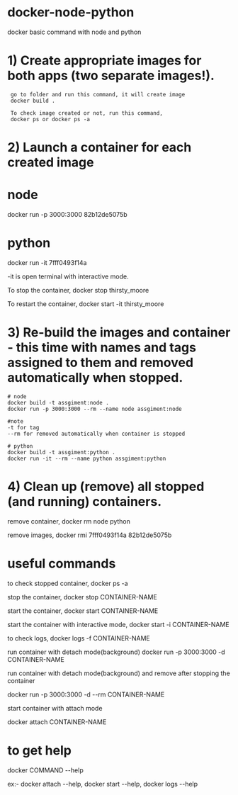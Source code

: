 # docker-node-python
docker basic command with node and python

# 1) Create appropriate images for both apps (two separate images!).
     go to folder and run this command, it will create image
     docker build .
     
     To check image created or not, run this command,
     docker ps or docker ps -a
     
# 2) Launch a container for each created image
   # node
   docker run -p 3000:3000 82b12de5075b
   # python
   docker run -it 7fff0493f14a
   
   -it is open terminal with interactive mode.

   To stop the container,
   docker stop thirsty_moore
   
   To restart the container, 
   docker start -it thirsty_moore

# 3) Re-build the images and container - this time with names and tags assigned to them and removed automatically when stopped.

    # node
    docker build -t assgiment:node .
    docker run -p 3000:3000 --rm --name node assgiment:node
    
    #note
    -t for tag
    --rm for removed automatically when container is stopped
    
    # python
    docker build -t assgiment:python .
    docker run -it --rm --name python assgiment:python
    
# 4) Clean up (remove) all stopped (and running) containers.

   remove container,
   docker rm node python
   
   remove images,
   docker rmi 7fff0493f14a 82b12de5075b
   
# useful commands

   to check stopped container,
   docker ps -a
   
   stop the container,
   docker stop CONTAINER-NAME
   
   start the container,
   docker start CONTAINER-NAME
   
   start the container with interactive mode,
   docker start -i CONTAINER-NAME
   
   to check logs,
   docker logs -f CONTAINER-NAME
   
   run container with detach mode(background)
   docker run -p 3000:3000 -d CONTAINER-NAME
   
   run container with detach mode(background) and remove after stopping the container
   
   docker run -p 3000:3000 -d --rm CONTAINER-NAME
   
   start container with attach mode
   
   docker attach CONTAINER-NAME
   
   # to get help
   docker COMMAND --help
   
   ex:- docker attach --help, docker start --help, docker logs --help
    

